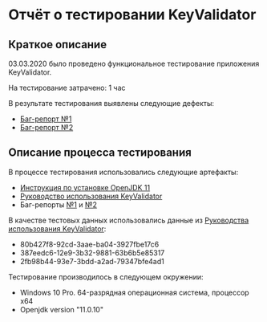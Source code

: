 # Отчёт о тестировании KeyValidator
## Краткое описание
03.03.2020 было проведено функциональное тестирование приложения KeyValidator.

На тестирование затрачено: 1 час

В результате тестирования выявлены следующие дефекты:

* [Баг-репорт №1](https://github.com/asloba/java-homework1.1/issues/1)
* [Баг-репорт №2](https://github.com/asloba/java-homework1.1/issues/2)

## Описание процесса тестирования
В процессе тестирования использовались следующие артефакты:

- [Инструкция по установке OpenJDK 11](https://github.com/netology-code/javaqa-homeworks/blob/master/intro/openjdk11-manual.md)
- [Руководство использования KeyValidator](https://github.com/netology-code/javaqa-homeworks/blob/master/intro/user-manual.md)
- Баг-репорты [№1](https://github.com/asloba/java-homework1.1/issues/1) и [№2](https://github.com/asloba/java-homework1.1/issues/2)


В качестве тестовых данных использовались данные из [Руководства использования KeyValidator](https://github.com/netology-code/javaqa-homeworks/blob/master/intro/user-manual.md):

- 80b427f8-92cd-3aae-ba04-3927fbe17c6
- 387eedc6-12e9-3b32-9881-63b6b5e85317
- 2fb98b44-93e7-3bdd-a2ad-79347bfe4ad1

Тестирование производилось в следующем окружении:

- Windows 10 Pro. 64-разрядная операционная система, процессор х64
- Openjdk version "11.0.10"